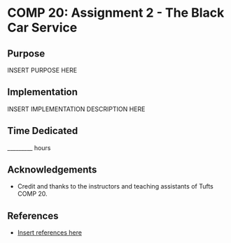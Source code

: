 # COMP 20: Assignment 2 - The Black Car Service

## Purpose
INSERT PURPOSE HERE

## Implementation
INSERT IMPLEMENTATION DESCRIPTION HERE

## Time Dedicated
_________ hours
        
## Acknowledgements
* Credit and thanks to the instructors and teaching assistants of Tufts COMP 20.
    
## References
* [Insert references here](#)